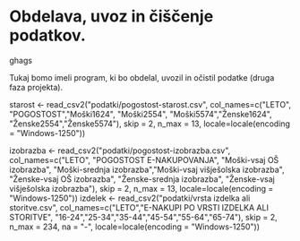 # Obdelava, uvoz in čiščenje podatkov.
ghags 

Tukaj bomo imeli program, ki bo obdelal, uvozil in očistil podatke (druga faza
projekta).

starost <- read_csv2("podatki/pogostost-starost.csv", col_names=c("LETO", "POGOSTOST","Moški1624", "Moški2554", "Moški5574","Ženske1624", "Ženske2554","Ženske5574"),
                     skip = 2, n_max = 13, locale=locale(encoding = "Windows-1250"))

izobrazba <- read_csv2("podatki/pogostost-izobrazba.csv", col_names=c("LETO", "POGOSTOST E-NAKUPOVANJA",
                                                                      "Moški-vsaj OŠ izobrazba", "Moški-srednja izobrazba","Moški-vsaj višješolska izobrazba",
                                                                      "Ženske-vsaj OŠ izobrazba", "Ženske-srednja izobrazba", "Ženske-vsaj višješolska izobrazba"),
                       skip = 2, n_max = 13, locale=locale(encoding = "Windows-1250"))
izdelek <- read_csv2("podatki/vrsta izdelka ali storitve.csv", col_names=c("LETO","E-NAKUPI PO VRSTI IZDELKA ALI STORITVE",
                                                                           "16-24","25-34","35-44","45-54","55-64","65-74"),
                     skip = 2, n_max = 234, na = "-", locale=locale(encoding = "Windows-1250"))